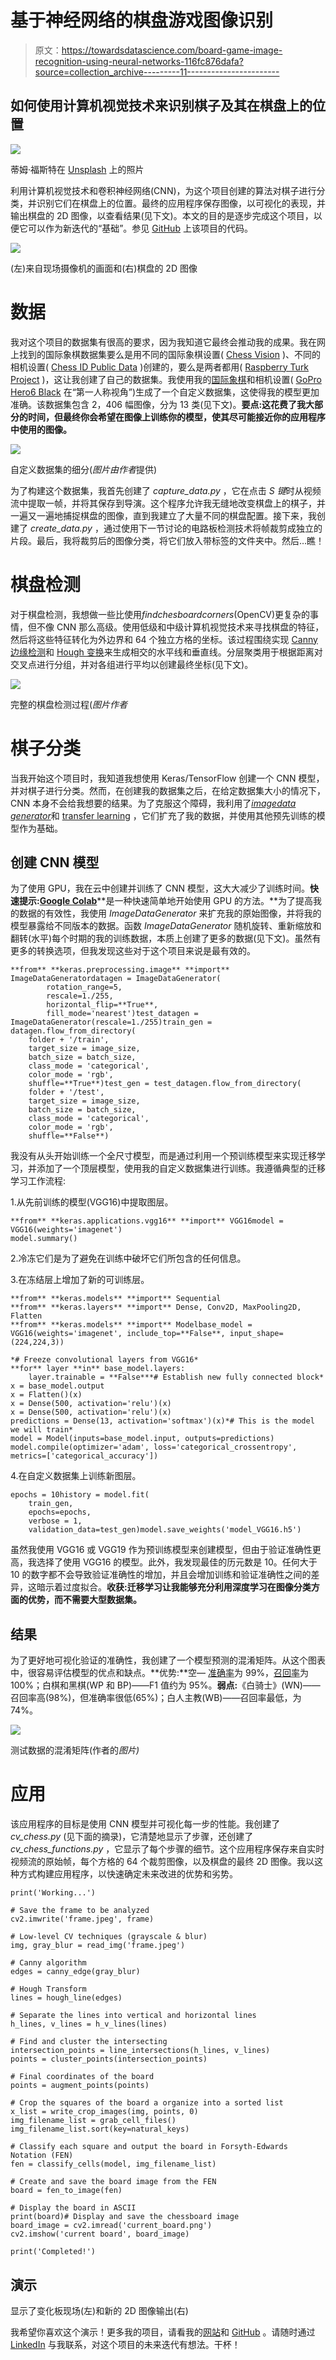 # 基于神经网络的棋盘游戏图像识别

> 原文：<https://towardsdatascience.com/board-game-image-recognition-using-neural-networks-116fc876dafa?source=collection_archive---------11----------------------->

## 如何使用计算机视觉技术来识别棋子及其在棋盘上的位置

![](img/6f4843d5d5318720898d6aa74abefccc.png)

蒂姆·福斯特在 [Unsplash](https://unsplash.com?utm_source=medium&utm_medium=referral) 上的照片

利用计算机视觉技术和卷积神经网络(CNN)，为这个项目创建的算法对棋子进行分类，并识别它们在棋盘上的位置。最终的应用程序保存图像，以可视化的表现，并输出棋盘的 2D 图像，以查看结果(见下文)。本文的目的是逐步完成这个项目，以便它可以作为新迭代的“基础”。参见 [GitHub](https://github.com/andrewleeunderwood/project_MYM) 上该项目的代码。

![](img/c2ed2de6f58efcfd31778a8281fa4781.png)

(左)来自现场摄像机的画面和(右)棋盘的 2D 图像

# 数据

我对这个项目的数据集有很高的要求，因为我知道它最终会推动我的成果。我在网上找到的国际象棋数据集要么是用不同的国际象棋设置( [Chess Vision](https://github.com/jialinding/ChessVision/tree/master/images) )、不同的相机设置( [Chess ID Public Data](https://www.dropbox.com/s/618l4ddoykotmru/Chess%20ID%20Public%20Data.zip?dl=0) )创建的，要么是两者都用( [Raspberry Turk Project](https://www.kaggle.com/joeymeyer/raspberryturk) )，这让我创建了自己的数据集。我使用我的[国际象棋](https://www.amazon.com/Best-Value-Tournament-Chess-Set/dp/B003DMITE6/ref=sr_1_39?crid=3AN8U1ERTLVID&dchild=1&keywords=chess+set&qid=1601908425&sprefix=chess+%2Caps%2C195&sr=8-39)和相机设置( [GoPro Hero6 Black](https://www.cnet.com/reviews/gopro-hero6-black-review/) 在“第一人称视角”)生成了一个自定义数据集，这使得我的模型更加准确。该数据集包含 2，406 幅图像，分为 13 类(见下文)。**要点:这花费了我大部分的时间，但最终你会希望在图像上训练你的模型，使其尽可能接近你的应用程序中使用的图像。**

![](img/3ef0737f0631fe6b5eb5386bdb17230f.png)

自定义数据集的细分(*图片由作者*提供)

为了构建这个数据集，我首先创建了 *capture_data.py* ，它在点击 *S 键*时从视频流中提取一帧，并将其保存到导演。这个程序允许我无缝地改变棋盘上的棋子，并一遍又一遍地捕捉棋盘的图像，直到我建立了大量不同的棋盘配置。接下来，我创建了 *create_data.py* ，通过使用下一节讨论的电路板检测技术将帧裁剪成独立的片段。最后，我将裁剪后的图像分类，将它们放入带标签的文件夹中。然后…瞧！

# 棋盘检测

对于棋盘检测，我想做一些比使用*findchesboardcorners*(OpenCV)更复杂的事情，但不像 CNN 那么高级。使用低级和中级计算机视觉技术来寻找棋盘的特征，然后将这些特征转化为外边界和 64 个独立方格的坐标。该过程围绕实现 [Canny 边缘检测](/canny-edge-detection-step-by-step-in-python-computer-vision-b49c3a2d8123)和 [Hough 变换](/lines-detection-with-hough-transform-84020b3b1549)来生成相交的水平线和垂直线。分层聚类用于根据距离对交叉点进行分组，并对各组进行平均以创建最终坐标(见下文)。

![](img/341553142433c2edaffb1b24a2a38ed3.png)

完整的棋盘检测过程(*图片作者*

# 棋子分类

当我开始这个项目时，我知道我想使用 Keras/TensorFlow 创建一个 CNN 模型，并对棋子进行分类。然而，在创建我的数据集之后，在给定数据集大小的情况下，CNN 本身不会给我想要的结果。为了克服这个障碍，我利用了[*imagedata generator*](https://www.pyimagesearch.com/2019/07/08/keras-imagedatagenerator-and-data-augmentation/)和 [transfer learning](https://keras.io/guides/transfer_learning/) ，它们扩充了我的数据，并使用其他预先训练的模型作为基础。

## 创建 CNN 模型

为了使用 GPU，我在云中创建并训练了 CNN 模型，这大大减少了训练时间。**快速提示:**[**Google Colab**](https://www.tutorialspoint.com/google_colab/google_colab_using_free_gpu.htm)**是一种快速简单地开始使用 GPU 的方法。**为了提高我的数据的有效性，我使用 *ImageDataGenerator* 来扩充我的原始图像，并将我的模型暴露给不同版本的数据。函数 *ImageDataGenerator* 随机旋转、重新缩放和翻转(水平)每个时期的我的训练数据，本质上创建了更多的数据(见下文)。虽然有更多的转换选项，但我发现这些对于这个项目来说是最有效的。

```
**from** **keras.preprocessing.image** **import** ImageDataGeneratordatagen = ImageDataGenerator(
        rotation_range=5,
        rescale=1./255,
        horizontal_flip=**True**,
        fill_mode='nearest')test_datagen = ImageDataGenerator(rescale=1./255)train_gen = datagen.flow_from_directory(
    folder + '/train',
    target_size = image_size,
    batch_size = batch_size,
    class_mode = 'categorical',
    color_mode = 'rgb',
    shuffle=**True**)test_gen = test_datagen.flow_from_directory(
    folder + '/test',
    target_size = image_size,
    batch_size = batch_size,
    class_mode = 'categorical',
    color_mode = 'rgb',
    shuffle=**False**)
```

我没有从头开始训练一个全尺寸模型，而是通过利用一个预训练模型来实现迁移学习，并添加了一个顶层模型，使用我的自定义数据集进行训练。我遵循典型的迁移学习工作流程:

1.从先前训练的模型(VGG16)中提取图层。

```
**from** **keras.applications.vgg16** **import** VGG16model = VGG16(weights='imagenet')
model.summary()
```

2.冷冻它们是为了避免在训练中破坏它们所包含的任何信息。

3.在冻结层上增加了新的可训练层。

```
**from** **keras.models** **import** Sequential
**from** **keras.layers** **import** Dense, Conv2D, MaxPooling2D, Flatten
**from** **keras.models** **import** Modelbase_model = VGG16(weights='imagenet', include_top=**False**, input_shape=(224,224,3)) 

*# Freeze convolutional layers from VGG16*
**for** layer **in** base_model.layers:
    layer.trainable = **False***# Establish new fully connected block*
x = base_model.output
x = Flatten()(x) 
x = Dense(500, activation='relu')(x) 
x = Dense(500, activation='relu')(x)
predictions = Dense(13, activation='softmax')(x)*# This is the model we will train*
model = Model(inputs=base_model.input, outputs=predictions)
model.compile(optimizer='adam', loss='categorical_crossentropy', metrics=['categorical_accuracy'])
```

4.在自定义数据集上训练新图层。

```
epochs = 10history = model.fit(
    train_gen, 
    epochs=epochs,
    verbose = 1,
    validation_data=test_gen)model.save_weights('model_VGG16.h5')
```

虽然我使用 VGG16 或 VGG19 作为预训练模型来创建模型，但由于验证准确性更高，我选择了使用 VGG16 的模型。此外，我发现最佳的历元数是 10。任何大于 10 的数字都不会导致验证准确性的增加，并且会增加训练和验证准确性之间的差异，这暗示着过度拟合。**收获:迁移学习让我能够充分利用深度学习在图像分类方面的优势，而不需要大型数据集。**

## 结果

为了更好地可视化验证的准确性，我创建了一个模型预测的混淆矩阵。从这个图表中，很容易评估模型的优点和缺点。**优势:**空— [准确率](https://developers.google.com/machine-learning/crash-course/classification/precision-and-recall)为 99%，[召回率](https://developers.google.com/machine-learning/crash-course/classification/precision-and-recall)为 100%；白棋和黑棋(WP 和 BP)——F1 值约为 95%。**弱点:**《白骑士》(WN)——召回率高(98%)，但准确率很低(65%)；白人主教(WB)——召回率最低，为 74%。

![](img/f1650207d099e59adad125e9a2f0411a.png)

测试数据的混淆矩阵(作者的*图片)*

# 应用

该应用程序的目标是使用 CNN 模型并可视化每一步的性能。我创建了 *cv_chess.py* (见下面的摘录)，它清楚地显示了步骤，还创建了 *cv_chess_functions.py* ，它显示了每个步骤的细节。这个应用程序保存来自实时视频流的原始帧，每个方格的 64 个裁剪图像，以及棋盘的最终 2D 图像。我以这种方式构建应用程序，以快速确定未来改进的优势和劣势。

```
print('Working...') 

# Save the frame to be analyzed        
cv2.imwrite('frame.jpeg', frame)  

# Low-level CV techniques (grayscale & blur)        
img, gray_blur = read_img('frame.jpeg') 

# Canny algorithm        
edges = canny_edge(gray_blur) 

# Hough Transform        
lines = hough_line(edges)   

# Separate the lines into vertical and horizontal lines        h_lines, v_lines = h_v_lines(lines) 

# Find and cluster the intersecting        
intersection_points = line_intersections(h_lines, v_lines)        points = cluster_points(intersection_points)   

# Final coordinates of the board        
points = augment_points(points)       

# Crop the squares of the board a organize into a sorted list        x_list = write_crop_images(img, points, 0)        
img_filename_list = grab_cell_files()        img_filename_list.sort(key=natural_keys)   

# Classify each square and output the board in Forsyth-Edwards Notation (FEN)        
fen = classify_cells(model, img_filename_list) 

# Create and save the board image from the FEN        
board = fen_to_image(fen)      

# Display the board in ASCII        
print(board)# Display and save the chessboard image        
board_image = cv2.imread('current_board.png')        cv2.imshow('current board', board_image)  

print('Completed!')
```

## 演示

显示了变化板现场(左)和新的 2D 图像输出(右)

我希望你喜欢这个演示！更多我的项目，请看我的[网站](http://andrewleeunderwood.com)和 [GitHub](https://github.com/andrewleeunderwood) 。请随时通过 [LinkedIn](https://www.linkedin.com/in/andrewleeunderwood/) 与我联系，对这个项目的未来迭代有想法。干杯！